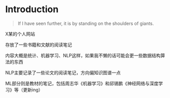 # Introduction

> If I have seen further, it is by standing on the shoulders of giants.

X某的个人网站

存放了一些书籍和文献的阅读笔记

内容大概是统计、机器学习、NLP这样，如果我不懒的话可能会更一些数据结构算法的东西

NLP主要记录了一些论文的阅读笔记，方向偏知识图谱一点

ML部分则是教材的笔记，包括周志华《机器学习》和邱锡鹏《神经网络与深度学习》等（更新ing）

